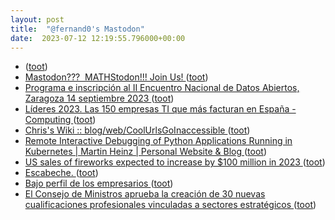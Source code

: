 ```yaml
---
layout: post
title:  "@fernand0's Mastodon"
date:  2023-07-12 12:19:55.796000+00:00
---
```

*  [ ](https://masto.es/@aperalesf) ([toot](https://mastodon.social/@fernand0/110701077841487376))
*  [Mastodon???  MATHStodon!!! Join Us! ](https://samjshah.com/2023/07/01/mastodon-mathstodon-join-us) ([toot](https://mastodon.social/@fernand0/110700877870708456))
*  [Programa e inscripción al II Encuentro Nacional de Datos Abiertos, Zaragoza 14 septiembre 2023 ](https://opendata.aragon.es/-/programa-e-inscripcion-al-ii-encuentro-nacional-de-datos-abiertos-zaragoza-14-septiembre-202) ([toot](https://mastodon.social/@fernand0/110700590557070539))
*  [Líderes 2023. Las 150 empresas TI que más facturan en España - Computing ](https://www.computing.es/whitepapers/lideres-2023-las-150-empresas-ti-que-mas-facturan-en-espana) ([toot](https://mastodon.social/@fernand0/110700440583022333))
*  [ Chris's Wiki :: blog/web/CoolUrlsGoInaccessible  ](https://utcc.utoronto.ca/~cks/space/blog/web/CoolUrlsGoInaccessibl) ([toot](https://mastodon.social/@fernand0/110700107775179268))
*  [Remote Interactive Debugging of Python Applications Running in Kubernetes \| Martin Heinz \| Personal Website & Blog ](https://martinheinz.dev/blog/9) ([toot](https://mastodon.social/@fernand0/110699886576247727))
*  [US sales of fireworks expected to increase by $100 million in 2023 ](https://thehill.com/business/4077359-us-sales-of-fireworks-expected-to-increase-by-100-million-in-2023) ([toot](https://mastodon.social/@fernand0/110696667996595910))
*  [Escabeche. ](https://avecesunafoto.wordpress.com/2023/07/11/escabeche-2) ([toot](https://mastodon.social/@fernand0/110696604767969646))
*  [Bajo perfil de los empresarios ](https://www.lavozdeasturias.es/noticia/opinion/2023/06/30/bajo-perfil-empresarios/00031688124793790927167.ht) ([toot](https://mastodon.social/@fernand0/110696309616997626))
*  [El Consejo de Ministros aprueba la creación de 30 nuevas cualificaciones profesionales vinculadas a sectores estratégicos   ](https://www.educacionyfp.gob.es/prensa/actualidad/2023/06/20230627-cualificacionesfp.htm) ([toot](https://mastodon.social/@fernand0/110696089553655652))
